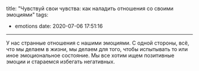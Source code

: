 title: "Чувствуй свои чувства: как наладить отношения со своими эмоциями"
tags:
  - emotions
date: 2020-07-06 17:51:16
---

У нас странные отношения с нашими эмоциями. С одной стороны, всё, что мы делаем в жизни, мы делаем для того, чтобы испытывать то или иное эмоциональное состояние. Мы все хотим ищем позитивные эмоции и стараемся избегать негативных.

